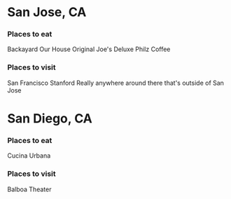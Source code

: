 # San Jose, CA

### Places to eat
Backayard
Our House
Original Joe's
Deluxe
Philz Coffee

### Places to visit
San Francisco
Stanford
Really anywhere around there that's outside of San Jose

# San Diego, CA

### Places to eat
Cucina Urbana

### Places to visit
Balboa Theater

